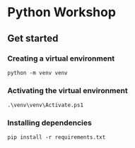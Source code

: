# Python Workshop

## Get started

### Creating a virtual environment

```
python -m venv venv
```

### Activating the virtual environment

```
.\venv\venv\Activate.ps1
```

### Installing dependencies
```
pip install -r requirements.txt
```
